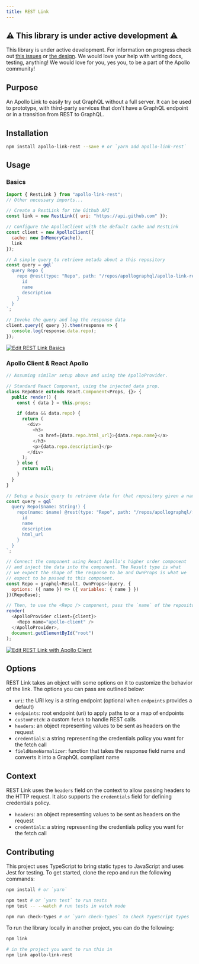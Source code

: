 ```yaml
---
title: REST Link
---
```


## ⚠️ This library is under active development ⚠️

This library is under active development. For information on progress check out [this issues](https://github.com/apollographql/apollo-link-rest/issues) or [the design](./designs/initial.md). We would love your help with writing docs, testing, anything! We would love for you, yes you, to be a part of the Apollo community!

## Purpose
An Apollo Link to easily try out GraphQL without a full server. It can be used to prototype, with third-party services that don't have a GraphQL endpoint or in a transition from REST to GraphQL.

## Installation

```bash
npm install apollo-link-rest --save # or `yarn add apollo-link-rest`
```

## Usage

### Basics

```js
import { RestLink } from "apollo-link-rest";
// Other necessary imports...

// Create a RestLink for the Github API
const link = new RestLink({ uri: "https://api.github.com" });

// Configure the ApolloClient with the default cache and RestLink
const client = new ApolloClient({
  cache: new InMemoryCache(),
  link
});

// A simple query to retrieve metada about a this repository
const query = gql`
  query Repo {
    repo @rest(type: "Repo", path: "/repos/apollographql/apollo-link-rest") {
      id
      name
      description
    }
  }
`;

// Invoke the query and log the response data
client.query({ query }).then(response => {
  console.log(response.data.repo);
});
```

[![Edit REST Link Basics](https://codesandbox.io/static/img/play-codesandbox.svg)](https://codesandbox.io/s/zkmnnxk5qp?expanddevtools=1&hidenavigation=1)

### Apollo Client & React Apollo

```js
// Assuming similar setup above and using the ApolloProvider.

// Standard React Component, using the injected data prop.
class RepoBase extends React.Component<Props, {}> {
  public render() {
    const { data } = this.props;

    if (data && data.repo) {
      return (
        <div>
          <h3>
            <a href={data.repo.html_url}>{data.repo.name}</a>
          </h3>
          <p>{data.repo.description}</p>
        </div>
      );
    } else {
      return null;
    }
  }
}

// Setup a basic query to retrieve data for that repository given a name
const query = gql`
  query Repo($name: String!) {
    repo(name: $name) @rest(type: "Repo", path: "/repos/apollographql/:name") {
      id
      name
      description
      html_url
    }
  }
`;

// Connect the component using React Apollo's higher order component
// and inject the data into the component. The Result type is what
// we expect the shape of the response to be and OwnProps is what we
// expect to be passed to this component.
const Repo = graphql<Result, OwnProps>(query, {
  options: ({ name }) => ({ variables: { name } })
})(RepoBase);

// Then, to use the <Repo /> component, pass the `name` of the repository
render(
  <ApolloProvider client={client}>
    <Repo name="apollo-client" />
  </ApolloProvider>,
  document.getElementById("root")
);
```

[![Edit REST Link with Apollo Client](https://codesandbox.io/static/img/play-codesandbox.svg)](https://codesandbox.io/s/4q1450o1z7?hidenavigation=1&module=%2FRepo.tsx)

## Options

REST Link takes an object with some options on it to customize the behavior of the link. The options you can pass are outlined below:

- `uri`: the URI key is a string endpoint (optional when `endpoints` provides a default)
- `endpoints`: root endpoint (uri) to apply paths to or a map of endpoints
- `customFetch`: a custom `fetch` to handle REST calls
- `headers`: an object representing values to be sent as headers on the request
- `credentials`: a string representing the credentials policy you want for the fetch call
- `fieldNameNormalizer`: function that takes the response field name and converts it into a GraphQL compliant name

## Context

REST Link uses the `headers` field on the context to allow passing headers to the HTTP request. It also supports the `credentials` field for defining credentials policy.

- `headers`: an object representing values to be sent as headers on the request
- `credentials`: a string representing the credentials policy you want for the fetch call

## Contributing

This project uses TypeScript to bring static types to JavaScript and uses Jest for testing. To get started, clone the repo and run the following commands:

```bash
npm install # or `yarn`

npm test # or `yarn test` to run tests
npm test -- --watch # run tests in watch mode

npm run check-types # or `yarn check-types` to check TypeScript types
```

To run the library locally in another project, you can do the following:

```bash
npm link

# in the project you want to run this in
npm link apollo-link-rest
```
